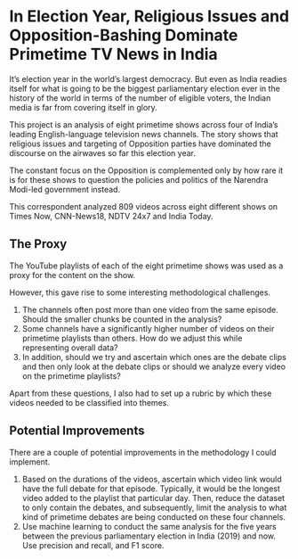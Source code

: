 <h1>In Election Year, Religious Issues and Opposition-Bashing Dominate Primetime TV News in India</h1>

It’s election year in the world’s largest democracy. But even as India readies itself for what is going to be the biggest parliamentary election ever in the history of the world in terms of the number of eligible voters, the Indian media is far from covering itself in glory.

This project is an analysis of eight primetime shows across four of India’s leading English-language television news channels. The story shows that religious issues and targeting of Opposition parties have dominated the discourse on the airwaves so far this election year. 

The constant focus on the Opposition is complemented only by how rare it is for these shows to question the policies and politics of the Narendra Modi-led government instead.

This correspondent analyzed 809 videos across eight different shows on Times Now, CNN-News18, NDTV 24x7 and India Today.

<h2>The Proxy</h2>

The YouTube playlists of each of the eight primetime shows was used as a proxy for the content on the show. 

However, this gave rise to some interesting methodological challenges.

1. The channels often post more than one video from the same episode. Should the smaller chunks be counted in the analysis?
2. Some channels have a significantly higher number of videos on their primetime playlists than others. How do we adjust this while representing overall data?
3. In addition, should we try and ascertain which ones are the debate clips and then only look at the debate clips or should we analyze every video on the primetime playlists?

Apart from these questions, I also had to set up a rubric by which these videos needed to be classified into themes.

<h2>Potential Improvements</h2>

There are a couple of potential improvements in the methodology I could implement.

1. Based on the durations of the videos, ascertain which video link would have the full debate for that episode. Typically, it would be the longest video added to the playlist that particular day. Then, reduce the dataset to only contain the debates, and subsequently, limit the analysis to what kind of primetime debates are being conducted on these four channels.
2. Use machine learning to conduct the same analysis for the five years between the previous parliamentary election in India (2019) and now. Use precision and recall, and F1 score.
